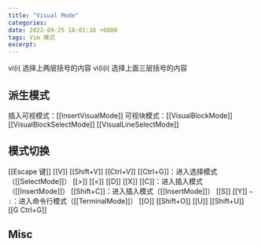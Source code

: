 ```yaml
---
title: "Visual Mode"
categories: 
date: 2022-09-25 18:01:16 +0800
tags: Vim 模式
excerpt: 
---
```


vi(i(   选择上两层括号的内容
vi(i(i( 选择上面三层括号的内容

## 派生模式

插入可视模式：[[InsertVisualMode]]
可视块模式：[[VisualBlockMode]]
[[VisualBlockSelectMode]]
[[VisualLineSelectMode]]



## 模式切换

[[Escape 键]]
[[V]]
[[Shift+V]]
[[Ctrl+V]]
[[Ctrl+G]]：进入选择模式（[[SelectMode]]）
[[>]]
[[<]]
[[D]]
[[X]]
[[C]]：进入插入模式（[[InsertMode]]）
[[Shift+C]]：进入插入模式（[[InsertMode]]）
[[S]]
[[Y]]
`~`
`:`：进入命令行模式（[[TerminalMode]]）
[[O]]
[[Shift+O]]
[[U]]
[[Shift+U]]
[[G Ctrl+G]]






## Misc




